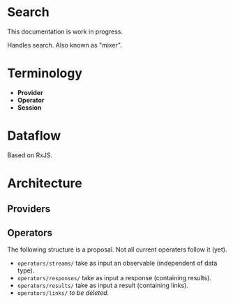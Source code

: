 # Search

This documentation is work in progress.

Handles search. Also known as "mixer".

# Terminology

* **Provider**
* **Operator**
* **Session**

# Dataflow

Based on RxJS.

# Architecture

## Providers

## Operators
The following structure is a proposal. Not all current operaters follow it
(yet).
* `operators/streams/` take as input an observable (independent of data type).
* `operators/responses/` take as input a response (containing results).
* `operators/results/` take as input a result (containing links).
* `operators/links/` *to be deleted*.
